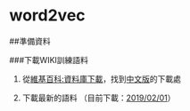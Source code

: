 # word2vec

##準備資料

###下載WIKI訓練語料

1. 從<a href='https://zh.wikipedia.org/wiki/Wikipedia:%E6%95%B0%E6%8D%AE%E5%BA%93%E4%B8%8B%E8%BD%BD'>維基百科:資料庫下載</a>，找到<a href='https://dumps.wikimedia.org/zhwiki/'>中文版</a>的下載處

2. 下載最新的語料 （目前下載：<a href='https://dumps.wikimedia.org/zhwiki/20190201/zhwiki-20190201-pages-articles-multistream.xml.bz2'>2019/02/01</a>）
